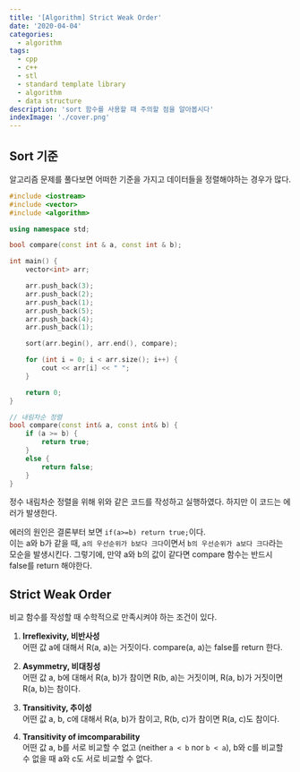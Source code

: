 ```yaml
---
title: '[Algorithm] Strict Weak Order'
date: '2020-04-04'
categories:
  - algorithm
tags:
  - cpp
  - c++
  - stl
  - standard template library
  - algorithm
  - data structure
description: 'sort 함수를 사용할 때 주의할 점을 알아봅시다'
indexImage: './cover.png'
---
```


## Sort 기준

알고리즘 문제를 풀다보면 어떠한 기준을 가지고 데이터들을 정렬해야하는 경우가 많다.

``` cpp
#include <iostream>
#include <vector>
#include <algorithm>

using namespace std;

bool compare(const int & a, const int & b);

int main() {
	vector<int> arr;

	arr.push_back(3);
	arr.push_back(2);
	arr.push_back(1);
	arr.push_back(5);
	arr.push_back(4);
	arr.push_back(1);

	sort(arr.begin(), arr.end(), compare);

	for (int i = 0; i < arr.size(); i++) {
		cout << arr[i] << " ";
	}

	return 0;
}

// 내림차순 정렬
bool compare(const int& a, const int& b) {
	if (a >= b) {
		return true;
	}
	else {
		return false;
	}
}

```

정수 내림차순 정렬을 위해 위와 같은 코드를 작성하고 실행하였다.
하지만 이 코드는 에러가 발생한다.

에러의 원인은 결론부터 보면 ```if(a>=b) return true;```이다.  
이는 a와 b가 같을 때, ```a의 우선순위가 b보다 크다```이면서 ```b의 우선순위가 a보다 크다```라는 모순을 발생시킨다.
그렇기에, 만약 a와 b의 값이 같다면 compare 함수는 반드시 false를 return 해야한다.


## Strict Weak Order

비교 함수를 작성할 때 수학적으로 만족시켜야 하는 조건이 있다.

1. **Irreflexivity, 비반사성**  
어떤 값 a에 대해서 R(a, a)는 거짓이다.
compare(a, a)는 false를 return 한다.

2. **Asymmetry, 비대칭성**  
어떤 값 a, b에 대해서 R(a, b)가 참이면 R(b, a)는 거짓이며,
R(a, b)가 거짓이면 R(a, b)는 참이다.

3. **Transitivity, 추이성**  
어떤 값 a, b, c에 대해서 R(a, b)가 참이고, R(b, c)가 참이면 R(a, c)도 참이다.

4. **Transitivity of imcomparability**  
어떤 값 a, b를 서로 비교할 수 없고 (neither ```a < b``` nor ```b < a```), b와 c를 비교할 수 없을 때 a와 c도 서로 비교할 수 없다.
